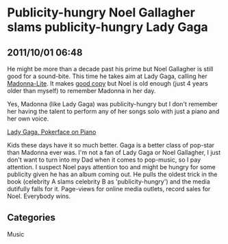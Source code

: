 # Publicity-hungry Noel Gallagher slams publicity-hungry Lady Gaga

## 2011/10/01 06:48

He might be more than a decade past his prime but Noel Gallagher is 
still good for a sound-bite. This time he takes aim at Lady Gaga, 
calling her [Madonna-Lite][1]. It makes [good copy][2] but Noel is old 
enough (just 4 years older than myself) to remember Madonna in her day. 

Yes, Madonna (like Lady Gaga) was publicity-hungry but I don't remember 
her having the talent to perform any of her songs solo with just a piano 
and her own voice.

[Lady Gaga, Pokerface on Piano](http://youtu.be/laIr_d0hFB8)

Kids these days have it so much better. Gaga is a better class of 
pop-star than Madonna ever was. I'm not a fan of Lady Gaga or Noel 
Gallagher, I just don't want to turn into my Dad when it comes to 
pop-music, so I pay attention. I suspect Noel pays attention too and 
might be hungry for some publicity given he has an album coming out. He 
pulls the oldest trick in the book (celebrity A slams celebrity B as 
'publicity-hungry') and the media dutifully falls for it. Page-views for 
online media outlets, record sales for Noel. Everybody wins. 

## Categories
Music

[1]: http://www.nationalledger.com/pop-culture-news/noel-gallagher-brands-lady-gag-810433.shtml
[2]: http://www.google.ie/?q=noel+gallagher+on+lady+gaga
